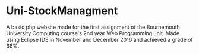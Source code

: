 # Uni-StockManagment
A basic php website made for the first assignment of the Bournemouth University Computing course's 2nd year Web Programming unit. 
Made using Eclipse IDE in November and December 2016 and achieved a grade of 66%.

